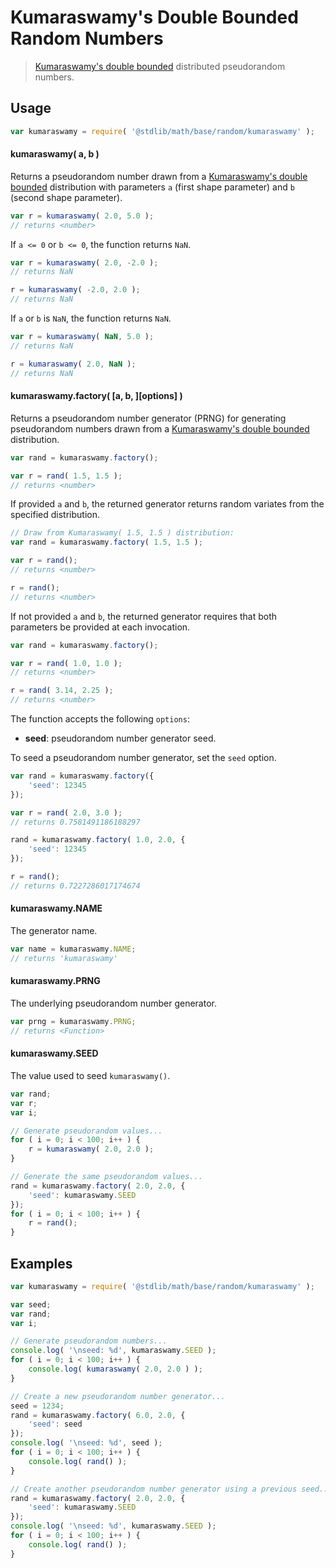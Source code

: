 # Kumaraswamy's Double Bounded Random Numbers

> [Kumaraswamy's double bounded][kumaraswamy] distributed pseudorandom numbers.


<section class="usage">

## Usage

``` javascript
var kumaraswamy = require( '@stdlib/math/base/random/kumaraswamy' );
```

#### kumaraswamy( a, b )

Returns a pseudorandom number drawn from a [Kumaraswamy's double bounded][kumaraswamy] distribution with parameters `a` (first shape parameter) and `b` (second shape parameter).

``` javascript
var r = kumaraswamy( 2.0, 5.0 );
// returns <number>
```

If `a <= 0` or `b <= 0`, the function returns `NaN`.

``` javascript
var r = kumaraswamy( 2.0, -2.0 );
// returns NaN

r = kumaraswamy( -2.0, 2.0 );
// returns NaN
```

If `a` or `b` is `NaN`, the function returns `NaN`.

``` javascript
var r = kumaraswamy( NaN, 5.0 );
// returns NaN

r = kumaraswamy( 2.0, NaN );
// returns NaN
```

#### kumaraswamy.factory( \[a, b, \]\[options\] )

Returns a pseudorandom number generator (PRNG) for generating pseudorandom numbers drawn from a [Kumaraswamy's double bounded][kumaraswamy] distribution.

``` javascript
var rand = kumaraswamy.factory();

var r = rand( 1.5, 1.5 );
// returns <number>
```

If provided `a` and `b`, the returned generator returns random variates from the specified distribution.

``` javascript
// Draw from Kumaraswamy( 1.5, 1.5 ) distribution:
var rand = kumaraswamy.factory( 1.5, 1.5 );

var r = rand();
// returns <number>

r = rand();
// returns <number>
```

If not provided `a` and `b`, the returned generator requires that both parameters be provided at each invocation.

``` javascript
var rand = kumaraswamy.factory();

var r = rand( 1.0, 1.0 );
// returns <number>

r = rand( 3.14, 2.25 );
// returns <number>
```

The function accepts the following `options`:

* __seed__: pseudorandom number generator seed.

To seed a pseudorandom number generator, set the `seed` option.

``` javascript
var rand = kumaraswamy.factory({
    'seed': 12345
});

var r = rand( 2.0, 3.0 );
// returns 0.7581491186188297

rand = kumaraswamy.factory( 1.0, 2.0, {
    'seed': 12345
});

r = rand();
// returns 0.7227286017174674
```

#### kumaraswamy.NAME

The generator name.

``` javascript
var name = kumaraswamy.NAME;
// returns 'kumaraswamy'
```

#### kumaraswamy.PRNG

The underlying pseudorandom number generator.

``` javascript
var prng = kumaraswamy.PRNG;
// returns <Function>
```

#### kumaraswamy.SEED

The value used to seed `kumaraswamy()`.

``` javascript
var rand;
var r;
var i;

// Generate pseudorandom values...
for ( i = 0; i < 100; i++ ) {
    r = kumaraswamy( 2.0, 2.0 );
}

// Generate the same pseudorandom values...
rand = kumaraswamy.factory( 2.0, 2.0, {
    'seed': kumaraswamy.SEED
});
for ( i = 0; i < 100; i++ ) {
    r = rand();
}
```

</section>

<!-- /.usage -->


<section class="examples">

## Examples

``` javascript
var kumaraswamy = require( '@stdlib/math/base/random/kumaraswamy' );

var seed;
var rand;
var i;

// Generate pseudorandom numbers...
console.log( '\nseed: %d', kumaraswamy.SEED );
for ( i = 0; i < 100; i++ ) {
    console.log( kumaraswamy( 2.0, 2.0 ) );
}

// Create a new pseudorandom number generator...
seed = 1234;
rand = kumaraswamy.factory( 6.0, 2.0, {
    'seed': seed
});
console.log( '\nseed: %d', seed );
for ( i = 0; i < 100; i++ ) {
    console.log( rand() );
}

// Create another pseudorandom number generator using a previous seed...
rand = kumaraswamy.factory( 2.0, 2.0, {
    'seed': kumaraswamy.SEED
});
console.log( '\nseed: %d', kumaraswamy.SEED );
for ( i = 0; i < 100; i++ ) {
    console.log( rand() );
}
```

</section>

<!-- /.examples -->


<section class="links">

[kumaraswamy]: https://en.wikipedia.org/wiki/Kumaraswamy_distribution

</section>

<!-- /.links -->
